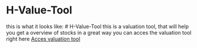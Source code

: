 # H-Value-Tool
this is what it looks like: # H-Value-Tool
this is a valuation tool, that will help you get a overview of stocks in a great way
you can acces the valuation tool right here
[Acces valuation tool](https://script.google.com/macros/s/AKfycbzDIhsEe7pE3qs3X0I3AhHMjHpXTLtZPLk8ds9Ll_CMSrM8aGpdgw1RKFk0fKP75uqD/exec)

